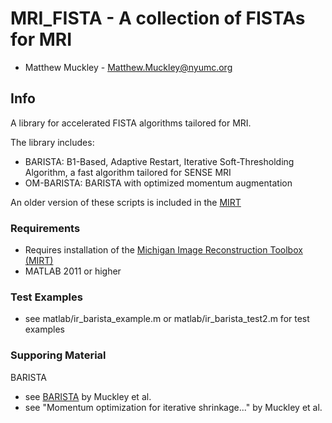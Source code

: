 # MRI_FISTA - A collection of FISTAs for MRI

 - Matthew Muckley - Matthew.Muckley@nyumc.org

## Info

A library for accelerated FISTA algorithms tailored for MRI.

The library includes:

 - BARISTA: B1-Based, Adaptive Restart, Iterative Soft-Thresholding
   Algorithm, a fast algorithm tailored for SENSE MRI
 - OM-BARISTA: BARISTA with optimized momentum augmentation

An older version of these scripts is included in the [MIRT](https://web.eecs.umich.edu/~fessler/code/)

### Requirements

 - Requires installation of the [Michigan Image Reconstruction Toolbox (MIRT)](https://web.eecs.umich.edu/~fessler/code/)
 - MATLAB 2011 or higher

### Test Examples

 - see matlab/ir_barista_example.m or matlab/ir_barista_test2.m for test 
   examples

### Supporing Material

BARISTA
 - see [BARISTA](http://doi.org/10.1109/TMI.2014.2363034) by Muckley et al.
 - see "Momentum optimization for iterative shrinkage..." by Muckley et al.
